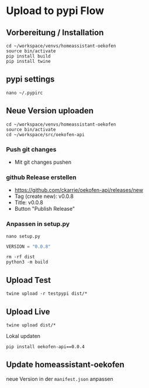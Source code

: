 # Upload to pypi Flow
## Vorbereitung / Installation
```
cd ~/workspace/venvs/homeassistant-oekofen
source bin/activate
pip install build
pip install twine
```

## pypi settings 
```
nano ~/.pypirc
```

## Neue Version uploaden
```
cd ~/workspace/venvs/homeassistant-oekofen
source bin/activate
cd ~/workspace/src/oekofen-api
```

### Push git changes
- Mit git changes pushen

### github Release erstellen
- https://github.com/ckarrie/oekofen-api/releases/new
- Tag (create new): v0.0.8
- Title: v0.0.8
- Button "Publish Release"

### Anpassen in setup.py
```
nano setup.py
```
```python
VERSION = "0.0.8"

```

```
rm -rf dist
python3 -m build
```

## Upload Test
```
twine upload -r testpypi dist/*
```

## Upload Live
```
twine upload dist/*
```

Lokal updaten

```
pip install oekofen-api==0.0.4
```

## Update homeassistant-oekofen
neue Version in der `manifest.json` anpassen
